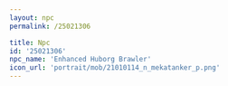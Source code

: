 ```yaml
---
layout: npc
permalink: /25021306

title: Npc
id: '25021306'
npc_name: 'Enhanced Huborg Brawler'
icon_url: 'portrait/mob/21010114_n_mekatanker_p.png'
---
```

